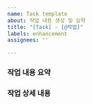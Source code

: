 ```yaml
---
name: Task template
about: 작업 내용 생성 및 요약
title: "[Task] - [@작업]"
labels: enhancement
assignees: ''

---
```


### 작업 내용 요약


### 작업 상세 내용
